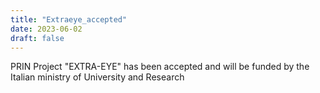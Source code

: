 ```yaml
---
title: "Extraeye_accepted"
date: 2023-06-02
draft: false
---
```


PRIN Project "EXTRA-EYE" has been accepted and will be funded by the Italian ministry of University and Research